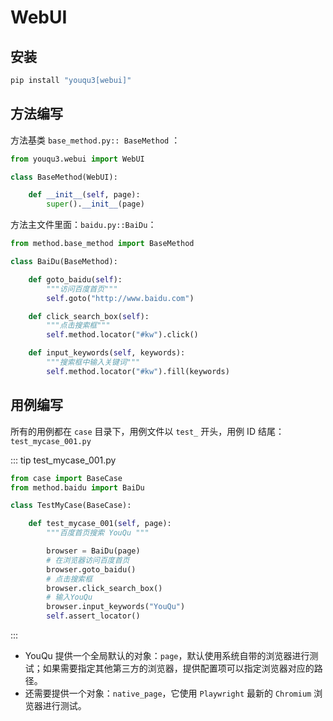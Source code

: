 # WebUI

## 安装

```bash
pip install "youqu3[webui]"
```

## 方法编写

方法基类 `base_method.py:: BaseMethod` ：

```python
from youqu3.webui import WebUI

class BaseMethod(WebUI):

    def __init__(self, page):
        super().__init__(page)
```

方法主文件里面：`baidu.py::BaiDu`：

```python
from method.base_method import BaseMethod

class BaiDu(BaseMethod):

    def goto_baidu(self):
        """访问百度首页"""
        self.goto("http://www.baidu.com")

    def click_search_box(self):
        """点击搜索框"""
        self.method.locator("#kw").click()

    def input_keywords(self, keywords):
        """搜索框中输入关键词"""
        self.method.locator("#kw").fill(keywords)
```

## 用例编写

所有的用例都在 `case` 目录下，用例文件以 `test_` 开头，用例 ID 结尾：`test_mycase_001.py`

::: tip test_mycase_001.py

```python
from case import BaseCase
from method.baidu import BaiDu

class TestMyCase(BaseCase):

    def test_mycase_001(self, page):
        """百度首页搜索 YouQu """

        browser = BaiDu(page)
        # 在浏览器访问百度首页
        browser.goto_baidu()
        # 点击搜索框
        browser.click_search_box()
        # 输入YouQu
        browser.input_keywords("YouQu")
        self.assert_locator()
```

:::

- YouQu 提供一个全局默认的对象：`page`，默认使用系统自带的浏览器进行测试；如果需要指定其他第三方的浏览器，提供配置项可以指定浏览器对应的路径。
- 还需要提供一个对象：`native_page`，它使用 `Playwright` 最新的 `Chromium` 浏览器进行测试。